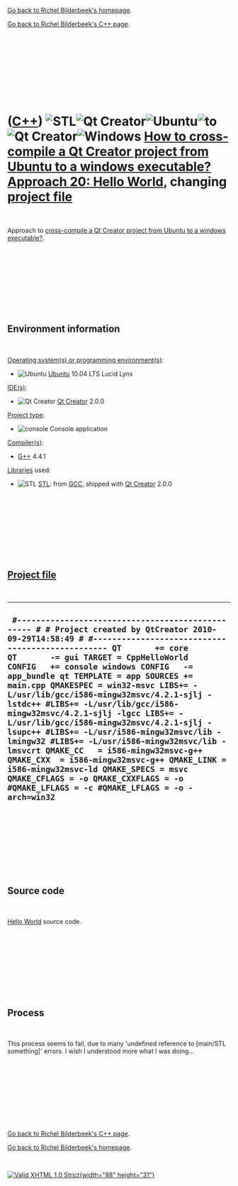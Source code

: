 [Go back to Richel Bilderbeek's homepage](index.htm).

[Go back to Richel Bilderbeek's C++ page](Cpp.htm).

 

 

 

 

 

([C++](Cpp.htm)) ![STL](PicStl.png)![Qt Creator](PicQtCreator.png)![Ubuntu](PicUbuntu.png)![to](PicTo.png)![Qt Creator](PicQtCreator.png)![Windows](PicWindows.png) [How to cross-compile a Qt Creator project from Ubuntu to a windows executable? Approach 20: Hello World](CppQtCrosscompileToWindowsExample20.htm), changing [project file](CppQtProjectFile.htm)
=====================================================================================================================================================================================================================================================================================================================================================================

 

Approach to [cross-compile a Qt Creator project from Ubuntu to a windows
executable?](CppQtCrosscompileToWindows.htm).

 

 

 

 

 

Environment information
-----------------------

 

[Operating system(s) or programming environment(s)](CppOs.htm):

-   ![Ubuntu](PicUbuntu.png) [Ubuntu](CppUbuntu.htm) 10.04 LTS Lucid
    Lynx

[IDE(s)](CppIde.htm):

-   ![Qt Creator](PicQtCreator.png) [Qt Creator](CppQtCreator.htm) 2.0.0

[Project type](CppQtProjectType.htm):

-   ![console](PicConsole.png) Console application

[Compiler(s)](CppCompiler.htm):

-   [G++](CppGpp.htm) 4.4.1

[Libraries](CppLibrary.htm) used:

-   ![STL](PicStl.png) [STL](CppStl.htm): from [GCC](CppGcc.htm),
    shipped with [Qt Creator](CppQt.htm) 2.0.0

 

 

 

 

 

[Project file](CppQtProjectFile.htm)
------------------------------------

 

  -----------------------------------------------------------------------------------------------------------------------------------------------------------------------------------------------------------------------------------------------------------------------------------------------------------------------------------------------------------------------------------------------------------------------------------------------------------------------------------------------------------------------------------------------------------------------------------------------------------------------------------------------------------------------------------------------------------------------------------------------------------------------------------------------------------------------------------
  ` #------------------------------------------------- # # Project created by QtCreator 2010-09-29T14:58:49 # #------------------------------------------------- QT       += core QT       -= gui TARGET = CppHelloWorld CONFIG   += console windows CONFIG   -= app_bundle qt TEMPLATE = app SOURCES += main.cpp QMAKESPEC = win32-msvc LIBS+= -L/usr/lib/gcc/i586-mingw32msvc/4.2.1-sjlj -lstdc++ #LIBS+= -L/usr/lib/gcc/i586-mingw32msvc/4.2.1-sjlj -lgcc LIBS+= -L/usr/lib/gcc/i586-mingw32msvc/4.2.1-sjlj -lsupc++ #LIBS+= -L/usr/i586-mingw32msvc/lib -lmingw32 #LIBS+= -L/usr/i586-mingw32msvc/lib -lmsvcrt QMAKE_CC   = i586-mingw32msvc-g++ QMAKE_CXX  = i586-mingw32msvc-g++ QMAKE_LINK = i586-mingw32msvc-ld QMAKE_SPECS = msvc QMAKE_CFLAGS = -o QMAKE_CXXFLAGS = -o #QMAKE_LFLAGS = -c #QMAKE_LFLAGS = -o -arch=win32`
  -----------------------------------------------------------------------------------------------------------------------------------------------------------------------------------------------------------------------------------------------------------------------------------------------------------------------------------------------------------------------------------------------------------------------------------------------------------------------------------------------------------------------------------------------------------------------------------------------------------------------------------------------------------------------------------------------------------------------------------------------------------------------------------------------------------------------------------

 

 

 

 

 

Source code
-----------

 

[Hello World](CppHelloWorld.htm) source code.

 

 

 

 

 

Process
-------

 

This process seems to fail, due to many 'undefined reference to
\[main/STL something\]' errors. I wish I understood more what I was
doing...

 

 

 

 

 

[Go back to Richel Bilderbeek's C++ page](Cpp.htm).

[Go back to Richel Bilderbeek's homepage](index.htm).

 

[![Valid XHTML 1.0 Strict](valid-xhtml10.png){width="88"
height="31"}](http://validator.w3.org/check?uri=referer)
